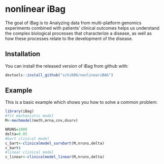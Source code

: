 # nonlinear iBag

<!-- badges: start -->
<!-- badges: end -->

The goal of iBag is to Analyzing data from multi-platform genomics experiments combined with patients’ clinical outcomes helps us understand the complex biological processes that characterize a disease, as well as how these processes relate to the development of the disease. 


## Installation

You can install the released version of iBag from github with:

``` r
devtools::install_github("schi006/nonlineariBAG")
```

## Example

This is a basic example which shows you how to solve a common problem:

``` r
library(iBag)
#fit mechanistic model 
M<-mechmodel(meth,mrna,cnv,dsurv)

NRUNS=1000
delta=0.05
#bart clinical model
c_bart<-clinicalmodel_survbart(M,nruns,delta)
c_bart$
#linear clinical model
c_linear<-clinicalmodel_linear(M,nruns,delta)

```

